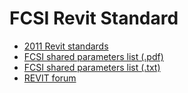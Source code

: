 FCSI Revit Standard
===================

* [2011 Revit standards](docs/RevitStandard.pdf)
* [FCSI shared parameters list (.pdf)](docs/FCSI_Shared_Parameters_List.pdf)
* [FCSI shared parameters list (.txt)](FCSI_SharedParametersList.txt)
* [REVIT forum](https://fcsi.site-ym.com/forums/Topics.aspx?forum=181052)
